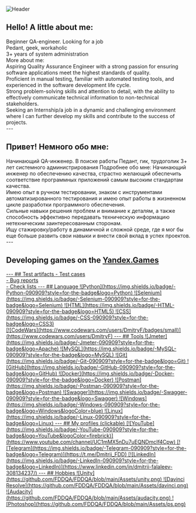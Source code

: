 ![Header](https://github.com/FDDQA/FDDQA/blob/main/Assets/logo.png)

<h2>Hello! A little about me:</h2>
Beginner QA-engineer. Looking for a job </br>
Pedant, geek, workaholic </br>
3+ years of system administration</br>
More about me:</br>
Aspiring Quality Assurance Engineer with a strong passion for ensuring software applications meet the highest standards of quality. </br>
Proficient in manual testing, familiar with automated testing tools, and experienced in the software development life cycle. </br>
Strong problem-solving skills and attention to detail, with the ability to effectively communicate technical information to non-technical stakeholders. </br>
Seeking an Internship/a job in a dynamic and challenging environment where I can further develop my skills and contribute to the success of projects.</br>
---
<h2>Привет! Немного обо мне:</h2>
Начинающий QA-инженер. В поиске работы
Педант, гик, трудоголик
3+ лет системного администрирования
Подробнее обо мне:
Начинающий инженер по обеспечению качества, страстно желающий обеспечить соответствие программных приложений самым высоким стандартам качества. </br>
Имею опыт в ручном тестировании, знаком с инструментами автоматизированного тестирования и имею опыт работы в жизненном цикле разработки программного обеспечения.</br>
Сильные навыки решения проблем и внимание к деталям, а также способность эффективно передавать техническую информацию нетехническим заинтересованным сторонам. </br>
Ищу стажировку/работу в динамичной и сложной среде, где я мог бы еще больше развить свои навыки и внести свой вклад в успех проектов. </br>
---
<h2> Developing games on the <a href="https://clck.ru/33VGY5">Yandex.Games </h2>
---
## Test artifacts 
<a href ="https://github.com/FDDQA/FDDQA/tree/main/Test%20cases">- Test cases <br>
<a href ="https://github.com/FDDQA/FDDQA/tree/main/Bug%20reports">- Bug reports <br>
<a href="https://github.com/FDDQA/FDDQA/tree/main/Check%20lists">- Check lists
---
## Language
![Python](https://img.shields.io/badge/-Python-090909?style=for-the-badge&logo=Python)
![Selenium](https://img.shields.io/badge/-Selenium-090909?style=for-the-badge&logo=Selenium)
![HTML](https://img.shields.io/badge/-HTML-090909?style=for-the-badge&logo=HTML5)
![CSS](https://img.shields.io/badge/-CSS-090909?style=for-the-badge&logo=CSS3)
</br>
[![CodeWars](https://www.codewars.com/users/DmitryF/badges/small)](https://www.codewars.com/users/DmitryF)
---
## Tools
![Jmeter](https://img.shields.io/badge/-Jmeter-090909?style=for-the-badge&logo=Apache)
![MySQL](https://img.shields.io/badge/-MySQL-090909?style=for-the-badge&logo=MySQL)
![Git](https://img.shields.io/badge/-Git-090909?style=for-the-badge&logo=Git)
![GitHub](https://img.shields.io/badge/-GitHub-090909?style=for-the-badge&logo=GitHub)
![Docker](https://img.shields.io/badge/-Docker-090909?style=for-the-badge&logo=Docker)
![Postman](https://img.shields.io/badge/-Postman-090909?style=for-the-badge&logo=Postman)
![Swagger](https://img.shields.io/badge/-Swagger-090909?style=for-the-badge&logo=Swagger)
![Windows](https://img.shields.io/badge/-Windows-090909?style=for-the-badge&logo=Windows&logoColor=blue)
![Linux](https://img.shields.io/badge/-Linux-090909?style=for-the-badge&logo=Linux)
---
## My profiles (clickable)
[![YouTube](https://img.shields.io/badge/-YouTube-090909?style=for-the-badge&logo=YouTube&logoColor=firebrick)](https://www.youtube.com/channel/UC1mMX5nDu7uEQNDmcIf4Cpw)
[![Telegram](https://img.shields.io/badge/-Telegram-090909?style=for-the-badge&logo=Telegram)](https://t.me/Dmitrii_FDD)
[![LinkedIn](https://img.shields.io/badge/-LinkedIn-090909?style=for-the-badge&logo=LinkedIn)](https://www.linkedin.com/in/dmitrii-falaleev-308134237/)
---
## Hobbies
![Unity](https://github.com/FDDQA/FDDQA/blob/main/Assets/unity.png)
![Davinci Resolve](https://github.com/FDDQA/FDDQA/blob/main/Assets/davinci.png)
![Audacity](https://github.com/FDDQA/FDDQA/blob/main/Assets/audacity.png)
![Photoshop](https://github.com/FDDQA/FDDQA/blob/main/Assets/ps.png)
